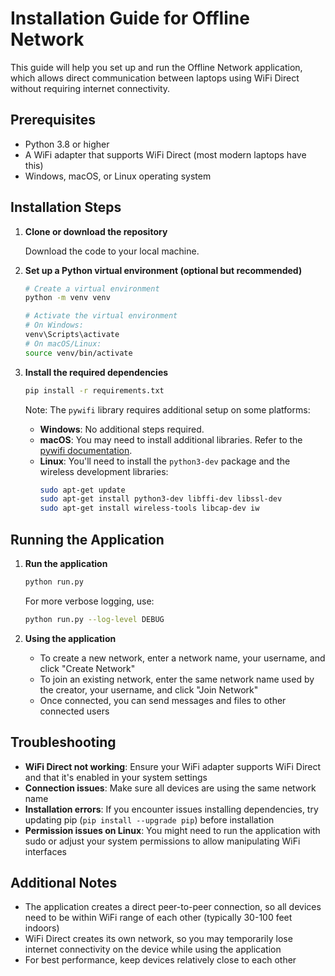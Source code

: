 # Installation Guide for Offline Network

This guide will help you set up and run the Offline Network application, which allows direct communication between laptops using WiFi Direct without requiring internet connectivity.

## Prerequisites

- Python 3.8 or higher
- A WiFi adapter that supports WiFi Direct (most modern laptops have this)
- Windows, macOS, or Linux operating system

## Installation Steps

1. **Clone or download the repository**

   Download the code to your local machine.

2. **Set up a Python virtual environment (optional but recommended)**

   ```bash
   # Create a virtual environment
   python -m venv venv

   # Activate the virtual environment
   # On Windows:
   venv\Scripts\activate
   # On macOS/Linux:
   source venv/bin/activate
   ```

3. **Install the required dependencies**

   ```bash
   pip install -r requirements.txt
   ```

   Note: The `pywifi` library requires additional setup on some platforms:

   - **Windows**: No additional steps required.
   - **macOS**: You may need to install additional libraries. Refer to the [pywifi documentation](https://github.com/awkman/pywifi).
   - **Linux**: You'll need to install the `python3-dev` package and the wireless development libraries:
     ```bash
     sudo apt-get update
     sudo apt-get install python3-dev libffi-dev libssl-dev
     sudo apt-get install wireless-tools libcap-dev iw
     ```

## Running the Application

1. **Run the application**

   ```bash
   python run.py
   ```

   For more verbose logging, use:

   ```bash
   python run.py --log-level DEBUG
   ```

2. **Using the application**

   - To create a new network, enter a network name, your username, and click "Create Network"
   - To join an existing network, enter the same network name used by the creator, your username, and click "Join Network"
   - Once connected, you can send messages and files to other connected users

## Troubleshooting

- **WiFi Direct not working**: Ensure your WiFi adapter supports WiFi Direct and that it's enabled in your system settings
- **Connection issues**: Make sure all devices are using the same network name
- **Installation errors**: If you encounter issues installing dependencies, try updating pip (`pip install --upgrade pip`) before installation
- **Permission issues on Linux**: You might need to run the application with sudo or adjust your system permissions to allow manipulating WiFi interfaces

## Additional Notes

- The application creates a direct peer-to-peer connection, so all devices need to be within WiFi range of each other (typically 30-100 feet indoors)
- WiFi Direct creates its own network, so you may temporarily lose internet connectivity on the device while using the application
- For best performance, keep devices relatively close to each other 
